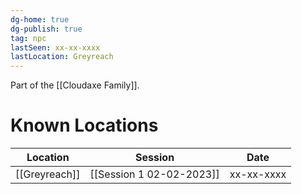 ```yaml
---
dg-home: true
dg-publish: true
tag: npc
lastSeen: xx-xx-xxxx
lastLocation: Greyreach
---
```

Part of the [[Cloudaxe Family]].

# Known Locations

Location | Session | Date
----- | ----- | -----
[[Greyreach]] | [[Session 1 02-02-2023]] | xx-xx-xxxx